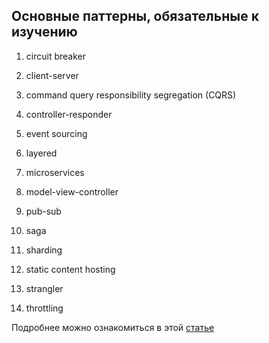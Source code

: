 ## Основные паттерны, обязательные к изучению

1. circuit breaker
2. client-server
3. command query responsibility segregation (CQRS)
4. controller-responder


5. event sourcing
6. layered
7. microservices
8. model-view-controller

  
9. pub-sub
10. saga
11. sharding
12. static content hosting
13. strangler
14. throttling

Подробнее можно ознакомиться в этой [статье](https://www.redhat.com/architect/14-software-architecture-patterns)
